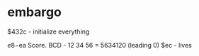 # embargo

$432c - initialize everything

$e8-$ea Score. BCD - 12 34 56 = 5634120 (leading 0)
$ec - lives
